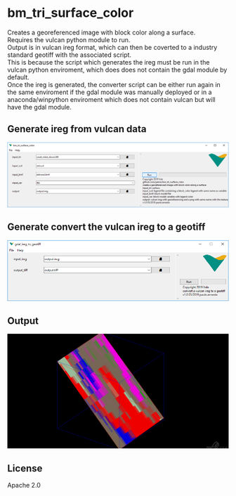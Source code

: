 # bm_tri_surface_color
Creates a georeferenced image with block color along a surface.  
Requires the vulcan python module to run.  
Output is in vulcan ireg format, which can then be coverted to a industry standard geotiff with the associated script.  
This is because the script which generates the ireg must be run in the vulcan python enviroment, which does does not contain the gdal module by default.  
Once the ireg is generated, the converter script can be either run again in the same enviroment if the gdal module was manually deployed or in a anaconda/winpython enviroment which does not contain vulcan but will have the gdal module.  


## Generate ireg from vulcan data
![screenshot1](https://github.com/pemn/bm_tri_surface_color/blob/master/assets/screenshot1.PNG)

## Generate convert the vulcan ireg to a geotiff
![screenshot2](https://github.com/pemn/bm_tri_surface_color/blob/master/assets/screenshot2.PNG)

## Output
![output](https://github.com/pemn/bm_tri_surface_color/blob/master/assets/dump0001.png)

## License
Apache 2.0

